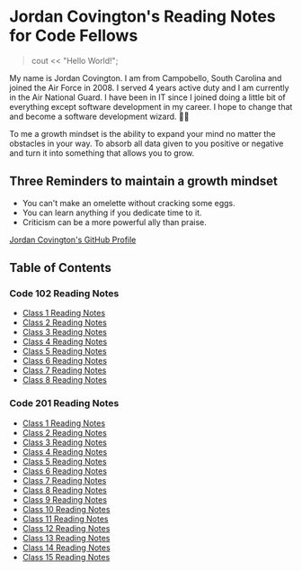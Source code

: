 # Jordan Covington's Reading Notes for Code Fellows

>cout << "Hello World!";

My name is Jordan Covington. I am from Campobello, South Carolina and joined the Air Force in 2008.  I served 4 years active duty and I am currently in the Air National Guard. I have been in IT since I joined doing a little bit of everything except software development in my career. I hope to change that and become a software development wizard. 🧙‍♂️

To me a growth mindset is the ability to expand your mind no matter the obstacles in your way. To absorb all data given to you positive or negative and turn it into something that allows you to grow.

## **Three Reminders to maintain a growth mindset**

- You can't make an omelette without cracking some eggs.
- You can learn anything if you dedicate time to it.
- Criticism can be a more powerful ally than praise.

[Jordan Covington's GitHub Profile](https://github.com/JMCov)

## Table of Contents

### Code 102 Reading Notes

- [Class 1 Reading Notes](https://jmcov.github.io/reading-notes/code-102/class1)
- [Class 2 Reading Notes](https://jmcov.github.io/reading-notes/code-102/class2)
- [Class 3 Reading Notes](https://jmcov.github.io/reading-notes/code-102/class3)
- [Class 4 Reading Notes](https://jmcov.github.io/reading-notes/code-102/class4)
- [Class 5 Reading Notes](https://jmcov.github.io/reading-notes/code-102/class5)
- [Class 6 Reading Notes](https://jmcov.github.io/reading-notes/code-102/class6)
- [Class 7 Reading Notes](https://jmcov.github.io/reading-notes/code-102/class7)
- [Class 8 Reading Notes](https://jmcov.github.io/reading-notes/code-102/class8)

### Code 201 Reading Notes

- [Class 1 Reading Notes](https://jmcov.github.io/reading-notes/code-201/class1)
- [Class 2 Reading Notes](https://jmcov.github.io/reading-notes/code-201/class2)
- [Class 3 Reading Notes](https://jmcov.github.io/reading-notes/code-201/class3)
- [Class 4 Reading Notes](https://jmcov.github.io/reading-notes/code-201/class4)
- [Class 5 Reading Notes](https://jmcov.github.io/reading-notes/code-201/class5)
- [Class 6 Reading Notes](https://jmcov.github.io/reading-notes/code-201/class6)
- [Class 7 Reading Notes](https://jmcov.github.io/reading-notes/code-201/class7)
- [Class 8 Reading Notes](https://jmcov.github.io/reading-notes/code-201/class8)
- [Class 9 Reading Notes](https://jmcov.github.io/reading-notes/code-201/class9)
- [Class 10 Reading Notes](https://jmcov.github.io/reading-notes/code-201/class10)
- [Class 11 Reading Notes](https://jmcov.github.io/reading-notes/code-201/class11)
- [Class 12 Reading Notes](https://jmcov.github.io/reading-notes/code-201/class12)
- [Class 13 Reading Notes](https://jmcov.github.io/reading-notes/code-201/class13)
- [Class 14 Reading Notes](https://jmcov.github.io/reading-notes/code-201/class14)
- [Class 15 Reading Notes](https://jmcov.github.io/reading-notes/code-201/class15)
